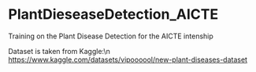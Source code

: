 # PlantDieseaseDetection_AICTE
Training on the Plant Disease Detection for the AICTE intenship

Dataset is taken from Kaggle:\n
https://www.kaggle.com/datasets/vipoooool/new-plant-diseases-dataset
